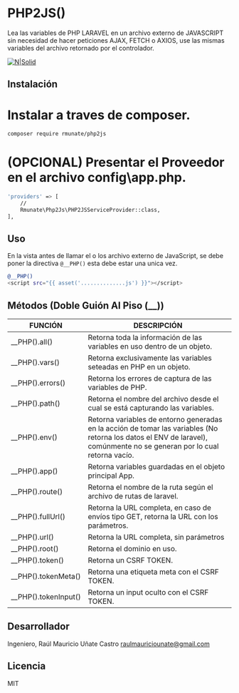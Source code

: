 # PHP2JS()
Lea las variables de PHP LARAVEL en un archivo externo de JAVASCRIPT sin necesidad de hacer peticiones AJAX, FETCH o AXIOS, use las mismas variables del archivo retornado por el controlador.

[![N|Solid](https://i.ibb.co/ZLzQTpm/Firma-Git-Hub.png)](#)

## Instalación
# Instalar a traves de composer.
```sh
composer require rmunate/php2js
```

# (OPCIONAL) Presentar el Proveedor en el archivo config\app.php. 

```sh
'providers' => [
	//
	Rmunate\Php2Js\PHP2JSServiceProvider::class,
],
```

## Uso
En la vista antes de llamar el o los archivo externo de JavaScript, se debe poner la directiva `@__PHP()` esta debe estar una unica vez.
```sh
@__PHP()
<script src="{{ asset('..............js') }}"></script>
```

## Métodos (Doble Guión Al Piso (__))

| FUNCIÓN | DESCRIPCIÓN |
| ------ | ------ |
| __PHP().all() | Retorna toda la información de las variables en uso dentro de un objeto. |
| __PHP().vars() | Retorna exclusivamente las variables seteadas en PHP en un objeto. |
| __PHP().errors() | Retorna los errores de captura de las variables de PHP. |
| __PHP().path() | Retorna el nombre del archivo desde el cual se está capturando las variables. |
| __PHP().env() | Retorna variables de entorno generadas en la acción de tomar las variables (No retorna los datos el ENV de laravel), comúnmente no se generan por lo cual retorna vacío. |
| __PHP().app() | Retorna variables guardadas en el objeto principal App. |
| __PHP().route() | Retorna el nombre de la ruta según el archivo de rutas de laravel. |
| __PHP().fullUrl() | Retorna la URL completa, en caso de envíos tipo GET, retorna la URL con los parámetros. |
| __PHP().url() | Retorna la URL completa, sin parámetros |
| __PHP().root() | Retorna el dominio en uso. |
| __PHP().token() | Retorna un CSRF TOKEN. |
| __PHP().tokenMeta() | Retorna una etiqueta meta con el CSRF TOKEN. |
| __PHP().tokenInput() | Retorna un input oculto con el CSRF TOKEN. |

## Desarrollador

Ingeniero, Raúl Mauricio Uñate Castro
raulmauriciounate@gmail.com

## Licencia
MIT
